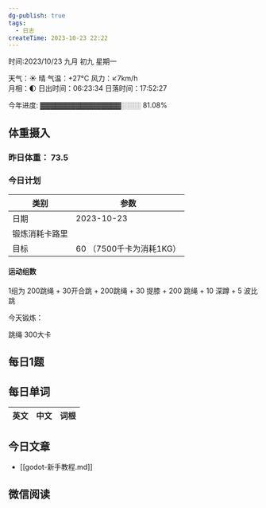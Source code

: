 ```yaml
---
dg-publish: true
tags:
  - 日志
createTime: 2023-10-23 22:22
---
```



时间:2023/10/23 九月 初九 星期一

天气：☀️   晴 气温：+27°C 风力：↙7km/h  
月相：🌓 日出时间：06:23:34 日落时间：17:52:27

今年进度: ▓▓▓▓▓▓▓▓▓▓▓▓▓▓▓▓░░░░ 81.08%

## 体重摄入

### 昨日体重： 73.5
### 今日计划

| 类别           | 参数                    |
| -------------- | ----------------------- |
| 日期           | 2023-10-23               |
| 锻炼消耗卡路里 | |
| 目标           | 60      （7500千卡为消耗1KG）                |


#### 运动组数

1组为 200跳绳 + 30开合跳 + 200跳绳 + 30 提膝 + 200 跳绳 + 10 深蹲 + 5 波比跳

今天锻炼：

跳绳 300大卡



## 每日1题


## 每日单词

| 英文       | 中文       |词根|
| ---------- | ---------- | ---|


## 今日文章

- [[godot-新手教程.md]]

## 微信阅读

<!-- start of weread -->


<!-- end of weread -->
